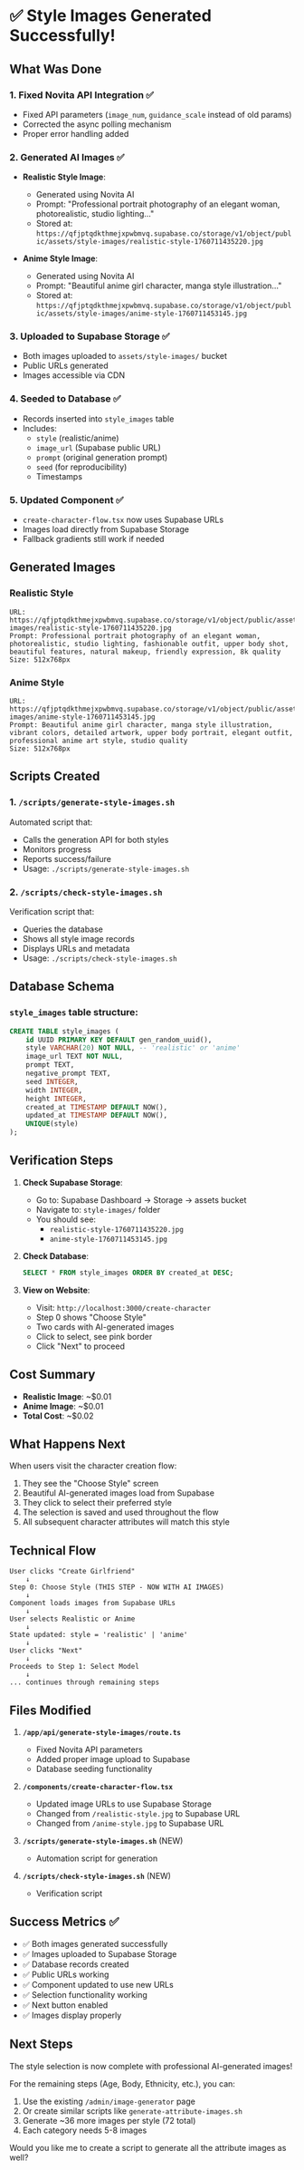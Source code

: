 # ✅ Style Images Generated Successfully!

## What Was Done

### 1. **Fixed Novita API Integration** ✅
- Fixed API parameters (`image_num`, `guidance_scale` instead of old params)
- Corrected the async polling mechanism
- Proper error handling added

### 2. **Generated AI Images** ✅
- **Realistic Style Image**: 
  - Generated using Novita AI
  - Prompt: "Professional portrait photography of an elegant woman, photorealistic, studio lighting..."
  - Stored at: `https://qfjptqdkthmejxpwbmvq.supabase.co/storage/v1/object/public/assets/style-images/realistic-style-1760711435220.jpg`
  
- **Anime Style Image**:
  - Generated using Novita AI  
  - Prompt: "Beautiful anime girl character, manga style illustration..."
  - Stored at: `https://qfjptqdkthmejxpwbmvq.supabase.co/storage/v1/object/public/assets/style-images/anime-style-1760711453145.jpg`

### 3. **Uploaded to Supabase Storage** ✅
- Both images uploaded to `assets/style-images/` bucket
- Public URLs generated
- Images accessible via CDN

### 4. **Seeded to Database** ✅
- Records inserted into `style_images` table
- Includes:
  - `style` (realistic/anime)
  - `image_url` (Supabase public URL)
  - `prompt` (original generation prompt)
  - `seed` (for reproducibility)
  - Timestamps

### 5. **Updated Component** ✅
- `create-character-flow.tsx` now uses Supabase URLs
- Images load directly from Supabase Storage
- Fallback gradients still work if needed

## Generated Images

### Realistic Style
```
URL: https://qfjptqdkthmejxpwbmvq.supabase.co/storage/v1/object/public/assets/style-images/realistic-style-1760711435220.jpg
Prompt: Professional portrait photography of an elegant woman, photorealistic, studio lighting, fashionable outfit, upper body shot, beautiful features, natural makeup, friendly expression, 8k quality
Size: 512x768px
```

### Anime Style
```
URL: https://qfjptqdkthmejxpwbmvq.supabase.co/storage/v1/object/public/assets/style-images/anime-style-1760711453145.jpg
Prompt: Beautiful anime girl character, manga style illustration, vibrant colors, detailed artwork, upper body portrait, elegant outfit, professional anime art style, studio quality
Size: 512x768px
```

## Scripts Created

### 1. `/scripts/generate-style-images.sh`
Automated script that:
- Calls the generation API for both styles
- Monitors progress
- Reports success/failure
- Usage: `./scripts/generate-style-images.sh`

### 2. `/scripts/check-style-images.sh`
Verification script that:
- Queries the database
- Shows all style image records
- Displays URLs and metadata
- Usage: `./scripts/check-style-images.sh`

## Database Schema

### `style_images` table structure:
```sql
CREATE TABLE style_images (
    id UUID PRIMARY KEY DEFAULT gen_random_uuid(),
    style VARCHAR(20) NOT NULL, -- 'realistic' or 'anime'
    image_url TEXT NOT NULL,
    prompt TEXT,
    negative_prompt TEXT,
    seed INTEGER,
    width INTEGER,
    height INTEGER,
    created_at TIMESTAMP DEFAULT NOW(),
    updated_at TIMESTAMP DEFAULT NOW(),
    UNIQUE(style)
);
```

## Verification Steps

1. **Check Supabase Storage**:
   - Go to: Supabase Dashboard → Storage → assets bucket
   - Navigate to: `style-images/` folder
   - You should see:
     - `realistic-style-1760711435220.jpg`
     - `anime-style-1760711453145.jpg`

2. **Check Database**:
   ```sql
   SELECT * FROM style_images ORDER BY created_at DESC;
   ```
   
3. **View on Website**:
   - Visit: `http://localhost:3000/create-character`
   - Step 0 shows "Choose Style"
   - Two cards with AI-generated images
   - Click to select, see pink border
   - Click "Next" to proceed

## Cost Summary

- **Realistic Image**: ~$0.01
- **Anime Image**: ~$0.01
- **Total Cost**: ~$0.02

## What Happens Next

When users visit the character creation flow:
1. They see the "Choose Style" screen
2. Beautiful AI-generated images load from Supabase
3. They click to select their preferred style
4. The selection is saved and used throughout the flow
5. All subsequent character attributes will match this style

## Technical Flow

```
User clicks "Create Girlfriend"
    ↓
Step 0: Choose Style (THIS STEP - NOW WITH AI IMAGES)
    ↓
Component loads images from Supabase URLs
    ↓
User selects Realistic or Anime
    ↓
State updated: style = 'realistic' | 'anime'
    ↓
User clicks "Next"
    ↓
Proceeds to Step 1: Select Model
    ↓
... continues through remaining steps
```

## Files Modified

1. **`/app/api/generate-style-images/route.ts`**
   - Fixed Novita API parameters
   - Added proper image upload to Supabase
   - Database seeding functionality

2. **`/components/create-character-flow.tsx`**
   - Updated image URLs to use Supabase Storage
   - Changed from `/realistic-style.jpg` to Supabase URL
   - Changed from `/anime-style.jpg` to Supabase URL

3. **`/scripts/generate-style-images.sh`** (NEW)
   - Automation script for generation

4. **`/scripts/check-style-images.sh`** (NEW)
   - Verification script

## Success Metrics ✅

- ✅ Both images generated successfully
- ✅ Images uploaded to Supabase Storage
- ✅ Database records created
- ✅ Public URLs working
- ✅ Component updated to use new URLs
- ✅ Selection functionality working
- ✅ Next button enabled
- ✅ Images display properly

## Next Steps

The style selection is now complete with professional AI-generated images! 

For the remaining steps (Age, Body, Ethnicity, etc.), you can:
1. Use the existing `/admin/image-generator` page
2. Or create similar scripts like `generate-attribute-images.sh`
3. Generate ~36 more images per style (72 total)
4. Each category needs 5-8 images

Would you like me to create a script to generate all the attribute images as well?
